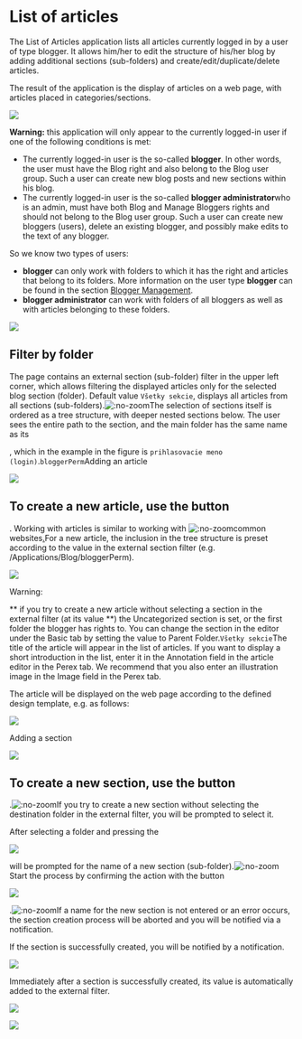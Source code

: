 # List of articles

The List of Articles application lists all articles currently logged in by a user of type blogger. It allows him/her to edit the structure of his/her blog by adding additional sections (sub-folders) and create/edit/duplicate/delete articles.

The result of the application is the display of articles on a web page, with articles placed in categories/sections.

![](blog-news-list.png)

**Warning:** this application will only appear to the currently logged-in user if one of the following conditions is met:
- The currently logged-in user is the so-called **blogger**. In other words, the user must have the Blog right and also belong to the Blog user group. Such a user can create new blog posts and new sections within his blog.
- The currently logged-in user is the so-called **blogger administrator**who is an admin, must have both Blog and Manage Bloggers rights and should not belong to the Blog user group. Such a user can create new bloggers (users), delete an existing blogger, and possibly make edits to the text of any blogger.

So we know two types of users:
- **blogger** can only work with folders to which it has the right and articles that belong to its folders. More information on the user type **blogger** can be found in the section [Blogger Management](bloggers.md).
- **blogger administrator** can work with folders of all bloggers as well as with articles belonging to these folders.

![](blogger-blog.png)

## Filter by folder

The page contains an external section (sub-folder) filter in the upper left corner, which allows filtering the displayed articles only for the selected blog section (folder). Default value `Všetky sekcie`, displays all articles from all sections (sub-folders).![](groupFilter_defaultValue.png ":no-zoom")The selection of sections itself is ordered as a tree structure, with deeper nested sections below. The user sees the entire path to the section, and the main folder has the same name as its&#x20;

, which in the example in the figure is `prihlasovacie meno (login)`.`bloggerPerm`Adding an article

![](groupFilter_allValues.png)

## To create a new article, use the button&#x20;

. Working with articles is similar to working with ![](add_article.png ":no-zoom")common websites[.](../../webpages/README.md)For a new article, the inclusion in the tree structure is preset according to the value in the external section filter (e.g. /Applications/Blog/bloggerPerm).

![](editor-text.png)

Warning:

** if you try to create a new article without selecting a section in the external filter (at its value **) the Uncategorized section is set, or the first folder the blogger has rights to. You can change the section in the editor under the Basic tab by setting the value to Parent Folder.`Všetky sekcie`The title of the article will appear in the list of articles. If you want to display a short introduction in the list, enter it in the Annotation field in the article editor in the Perex tab. We recommend that you also enter an illustration image in the Image field in the Perex tab.

The article will be displayed on the web page according to the defined design template, e.g. as follows:

![](editor-perex.png)

Adding a section

![](blog-page-detail.png)

## To create a new section, use the button&#x20;

.![](add_folder.png ":no-zoom")If you try to create a new section without selecting the destination folder in the external filter, you will be prompted to select it.

After selecting a folder and pressing the&#x20;

![](adding_folder_warning.png)

&#x20;will be prompted for the name of a new section (sub-folder).![](add_folder.png ":no-zoom")Start the process by confirming the action with the button&#x20;

![](adding_folder_info.png)

.![](adding_folder_info_button.png ":no-zoom")If a name for the new section is not entered or an error occurs, the section creation process will be aborted and you will be notified via a notification.

If the section is successfully created, you will be notified by a notification.

![](adding_folder_error.png)

Immediately after a section is successfully created, its value is automatically added to the external filter.

![](adding_folder_success.png)



![](groupFilter_allValues_withNew.png)
